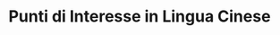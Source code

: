 ---
title: Punti di Interesse in Lingua Cinese
organization: Openstreetmap
notes: Tutti i luoghi di Prato che hanno traduzione in lingua cinese con ideogrammi su Openstreetmap. Aggiornati mensilmente.
resources:
  - name: Luoghi di Prato con tag [name:zh]
    url: 'https://raw.githubusercontent.com/iltempe/opendataprato/master/ChinesePlaces.geojson'
    format: geojson
  - name: Luoghi di Prato con tag [name:zh]
    url: 'https://github.com/iltempe/opendataprato/blob/master/ChinesePlaces.geojson'
    format: other
category:
  - Ambiente
maintainer: iltempe
maintainer_email: mtempestini@gmail.com
---